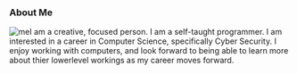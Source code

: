 ### About Me
![me](assets/me.jpg)I am a creative, focused person. I am a self-taught programmer. I am interested in a career in Computer Science, specifically Cyber Security. I enjoy working with computers, and look forward to being able to learn more about thier lowerlevel workings as my career moves forward.
